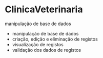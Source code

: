 ﻿# ClinicaVeterinaria
manipulação de base de dados

- manipulação de base de dados
- criação, edição e eliminação de registos
- visualização de registos
- validação dos dados de registos
